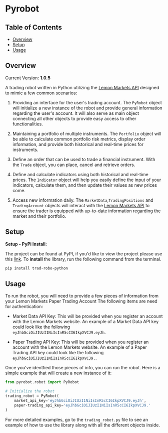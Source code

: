 # Pyrobot

## Table of Contents

- [Overview](#overview)
- [Setup](#setup)
- [Usage](#usage)


## Overview

Current Version: **1.0.5**

A trading robot written in Python utilizing the [Lemon Markets API](https://www.lemon.markets/) designed to mimic a few common scenarios: 


1. Providing an interface for the user's trading account. The `PyRobot` object will    initialize a new instance of the robot and provide general information regarding the user's account. It will also serve as main object connecting all other objects to provide  easy access to other functionalities.

2. Maintaining a portfolio of multiple instruments. The `Portfolio` object will be able
   to calculate common portfolio risk metrics, display order information, and provide both historical and real-time prices for instruments.

3. Define an order that can be used to trade a financial instrument. With the `Trade` object, you can place, cancel and retrieve orders.

4. Define and calculate indicators using both historical and real-time prices. The `Indicator` object
   will help you easily define the input of your indicators, calculate them, and then update their values
   as new prices come.

5. Access new information daily. The `MarketData`,`TradingPositions` and `TradingAccount` objects will interact with the [Lemon Markets API](https://www.lemon.markets/) to ensure the trader is equipped with up-to-date information regarding the market and their portfolio.

## Setup

**Setup - PyPi Install:**

The project can be found at PyPI, if you'd like to view the project please use this
[link](https://pypi.org/project/python-trading-robot/). To **install** the library,
run the following command from the terminal.

```bash
pip install trad-robo-python
```


## Usage

To run the robot, you will need to provide a few pieces of information from your Lemon Markets Paper Trading Account
The following items are need for authentication:

- Market Data API Key: This will be provided when you register an account with the Lemon Markets website.  An example of a Market Data API key could look like the following `eyJhbGciOiJIUzI1NiIsInR5cCI6IkpXVCJ9.eyJh`.

- Paper Trading API Key: This will be provided when you register an account with the Lemon Markets website.  An example of a Paper Trading API key could look like the following `eyJhbGciOiJIUzI1NiIsInR5cCI6IkpXVCJ9.`.



Once you've identfied those pieces of info, you can run the robot. Here is a simple example that will create a new instance
of it:

```python
from pyrobot.robot import PyRobot

# Initialize the robot
trading_robot = PyRobot(
    market_api_key='eyJhbGciOiJIUzI1NiIsInR5cCI6IkpXVCJ9.eyJh',
    paper-trading_api_key='eyJhbGciOiJIUzI1NiIsInR5cCI6IkpXVCJ9.'
)
```

For more detailed examples, go to the `trading_robot.py` file to see an example of how to use the library along with all the different objects inside.

